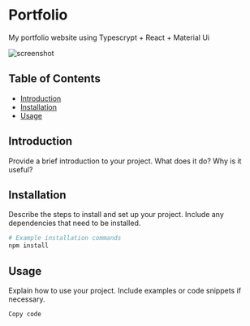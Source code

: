 # Portfolio

My portfolio website using Typescrypt + React + Material Ui

![screenshot](pic.jpg)
## Table of Contents

- [Introduction](#introduction)
- [Installation](#installation)
- [Usage](#usage)

## Introduction

Provide a brief introduction to your project. What does it do? Why is it useful?

## Installation

Describe the steps to install and set up your project. Include any dependencies that need to be installed.

```bash
# Example installation commands
npm install
```
## Usage
Explain how to use your project. Include examples or code snippets if necessary.

```bash
Copy code
```
